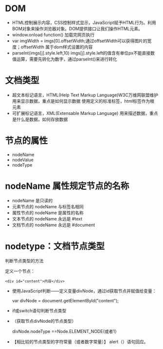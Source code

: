 
# DOM
- HTML控制展示内容，CSS控制样式显示，JavaScript赋予HTML行为。利用BOM对象来操作浏览器对象。DOM提供接口让我们操作HTML元素。
- window.onload function() 加载完网页执行
- var imgWidth = imgs[0].offsetWidth;通过offsetWidth可以获得图片的宽度；offsetWidth 属于dom样式设置的内容
- parseInt(imgs[j].style.left,10) imgs[j].style.left的值含有单位px不能直接数值运算，需要先转化为数字，通过parseInt()来进行转化
# 文档类型
- 超文本标记语言，HTML(Help Text Markup Language)W3C万维网联盟维护
  用来显示数据，重点是如何显示数据
  使用定义的标准标签，html标签作为根元素
- 可扩展标记语言，XML(Extensable Markup Language)
  用来描述数据，重点是什么是数据，如何存放数据
# 节点的属性
- nodeName
- nodeValue
- nodeType

# nodeName 属性规定节点的名称

- nodeName 是只读的
- 元素节点的 nodeName 与标签名相同
- 属性节点的 nodeName 是属性的名称
- 文本节点的 nodeName 永远是 #text
- 文档节点的 nodeName 永远是 #document

 # nodetype：文档节点类型

判断节点类型的方法

 定义一个节点：


    <div id="content">内容</div>

- 使用JavaScript判断——定义变量divNode，通过id获取节点并赋值给变量：
		
    var divNode = document.getElementById("content");

- if或switch语句判断节点类型

- （获取节点divNode的节点类型）
			
    divNode.nodeType ==Node.ELEMENT_NODE(或者1）

- 【相比较的节点类型的字符常量（或者数字常量）】
alert（）语句回应。




